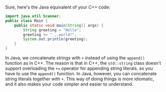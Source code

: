 Sure, here's the Java equivalent of your C++ code:
```java
import java.util.Scanner;
public class Main {
    public static void main(String[] args) {
        String greeting = "Hello";
        greeting += " , world!";
        System.out.println(greeting);
    }
}
```
In Java, we concatenate strings with `+` instead of using the `append()` function as in C++. The reason is that in C++, the `std::string` class doesn't support overloading the `+=` operator for appending string literals, so you have to use the `append()` function. In Java, however, you can concatenate string literals together with `+`. This way of doing things is more idiomatic, and it also makes your code simpler and easier to understand.
